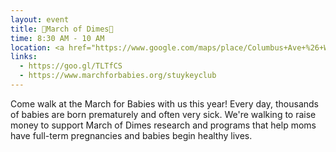 ```yaml
---
layout: event
title: 👶March of Dimes👶
time: 8:30 AM - 10 AM
location: <a href="https://www.google.com/maps/place/Columbus+Ave+%26+W+62nd+St,+New+York,+NY+10023/@40.7711301,-73.9855921,17z/data=!3m1!4b1!4m5!3m4!1s0x89c2585f5dc34803:0xdf369afb1587b27f!8m2!3d40.7711301!4d-73.9834034">Lincoln Center Area</a>, Manhattan
links:
  - https://goo.gl/TLTfCS
  - https://www.marchforbabies.org/stuykeyclub
---
```

Come walk at the March for Babies with us this year! Every day, thousands of babies are born prematurely and often very sick. We're walking to raise money to support March of Dimes research and programs that help moms have full-term pregnancies and babies begin healthy lives.
